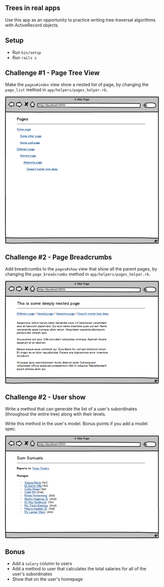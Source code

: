 ## Trees in real apps

Use this app as an opportunity to practice writing tree-traversal algorithms with ActiveRecord objects.

## Setup

* Run `bin/setup`
* Run `rails s`

## Challenge #1 - Page Tree View

Make the `pages#index` view show a nested list of page, by changing the `page_list` method in `app/helpers/pages_helper.rb`.

![](wireframes/page-tree.png)

## Challenge #2 - Page Breadcrumbs

Add breadcrumbs to the `pages#show` view that show all the parent pages, by changing the `page_breadcrumbs` method in  `app/helpers/pages_helper.rb`.

![](wireframes/page-tree-show.png)

## Challenge #2 - User show

Write a method that can generate the list of a user's subordinates (throughout the entire tree) along with their levels.

Write this method in the user's model.  Bonus points if you add a model spec.

![](wireframes/user-tree-show.png)

## Bonus

* Add a `salary` column to users
* Add a method to user that calculates the total salaries for all of the user's subordinates
* Show that on the user's homepage
